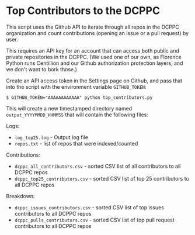 # Top Contributors to the DCPPC

This script uses the Github API to iterate through all repos in the DCPPC organization and count contributions (opening an issue or a pull request) by user.

This requires an API key for an account that can access both public and private repositories in the DCPPC. (We used one of our own, as Florence Python runs Centillion and our Github authorization protection layers, and we don't want to bork those.)

Create an API access token in the Settings page on Github, and pass that into the script with the environment variable `GITHUB_TOKEN`:

```
$ GITHUB_TOKEN="AAAAAAAAAAAA" python top_contributors.py
```

This will create a new timestamped directory named `output_YYYYMMDD_HHMMSS` that will contain the following files:

Logs:

* `log_top25.log` - Output log file
* `repos.txt` - list of repos that were indexed/counted

Contributions:

* `dcppc_all_contributors.csv` - sorted CSV list of all contributors to all DCPPC repos
* `dcppc_top25_contributors.csv` - sorted CSV list of top 25 contributors to all DCPPC repos

Breakdown:

* `dcppc_issues_contributors.csv` - sorted CSV list of top issues contributors to all DCPPC repos
* `dcppc_pulls_contributors.csv` - sorted CSV list of top pull request contributors to all DCPPC repos
